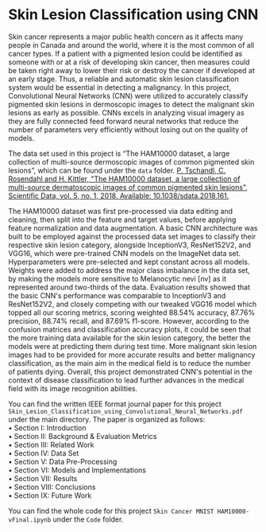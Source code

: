 # Skin Lesion Classification using CNN


Skin cancer represents a major public health concern as it affects many people in Canada and around the world, where it is the most common of all cancer types. If a patient with a pigmented lesion could be identified as someone with or at a risk of developing skin cancer, then measures could be taken right away to lower their risk or destroy the cancer if developed at an early stage. Thus, a reliable and automatic skin lesion classification system would be essential in detecting a malignancy. In this project, Convolutional Neural Networks (CNN) were utilized to accurately classify pigmented skin lesions in dermoscopic images to detect the malignant skin lesions as early as possible. CNNs excels in analyzing visual imagery as they are fully connected feed forward neural networks that reduce the number of parameters very efficiently without losing out on the quality of models. 

The data set used in this project is “The HAM10000 dataset, a large collection of multi-source dermoscopic images of common pigmented skin lesions”, which can be found under the `data` folder.
[P. Tschandl, C. Rosendahl and H. Kittler, "The HAM10000 dataset, a large collection of multi-source dermatoscopic images of common pigmented skin lesions", Scientific Data, vol. 5, no. 1, 2018. Available: 10.1038/sdata.2018.161.](https://www.kaggle.com/kmader/skin-cancer-mnist-ham10000)

The HAM10000 dataset was first pre-processed via data editing and cleaning, then split into the feature and target values, before applying feature normalization and data augmentation. A basic CNN architecture was built to be employed against the processed data set images to classify their respective skin lesion category, alongside InceptionV3, ResNet152V2, and VGG16, which were pre-trained CNN models on the ImageNet data set. Hyperparameters were pre-selected and kept constant across all models. Weights were added to address the major class imbalance in the data set, by making the models more sensitive to Melanocytic nevi [nv] as it represented around two-thirds of the data. Evaluation results showed that the basic CNN's performance was comparable to InceptionV3 and ResNet152V2, and closely competing with our tweaked VGG16 model which topped all our scoring metrics, scoring weighted 88.54\% accuracy, 87.76\% precision, 88.74\% recall, and 87.69\% f1-score. However, according to the confusion matrices and classification accuracy plots, it could be seen that the more training data available for the skin lesion category, the better the models were at predicting them during test time. More malignant skin lesion images had to be provided for more accurate results and better malignancy classification, as the main aim in the medical field is to reduce the number of patients dying. Overall, this project demonstrated CNN's potential in the context of disease classification to lead further advances in the medical field with its image recognition abilities.

You can find the written IEEE format journal paper for this project `Skin_Lesion_Classification_using_Convolutional_Neural_Networks.pdf` under the main directory. The paper is organized as follows: <br />
• Section I: Introduction <br />
• Section II: Background & Evaluation Metrics <br />
• Section III: Related Work <br />
• Section IV: Data Set <br />
• Section V: Data Pre-Processing <br />
• Section VI: Models and Implementations <br />
• Section VII: Results <br />
• Section VIII: Conclusions <br />
• Section IX: Future Work <br />

You can find the whole code for this project `Skin Cancer MNIST HAM10000-vFinal.ipynb` under the `Code` folder.





